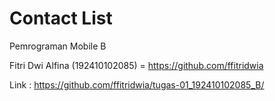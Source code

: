 # Contact List
Pemrograman Mobile B

Fitri Dwi Alfina (192410102085) = https://github.com/ffitridwia

Link : https://github.com/ffitridwia/tugas-01_192410102085_B/
